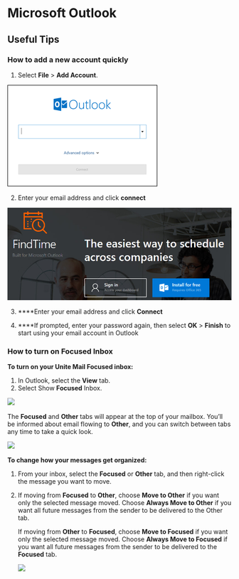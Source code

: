 # Microsoft Outlook

## Useful Tips

### How to add a new account quickly

1. Select **File** &gt; **Add Account**.

![](../.gitbook/assets/image%20%284%29.png)

2. Enter your email address and click **connect**

![](../.gitbook/assets/image%20%2812%29.png)

3. ****Enter your email address and click **Connect**

4. ****If prompted, enter your password again, then select **OK** &gt; **Finish** to start using your email account in Outlook

### How to turn on Focused Inbox

**To turn on your Unite Mail Focused inbox:**

1. In Outlook, select the **View** tab.
2. Select Show **Focused** Inbox.

![](https://iseek-external.un.org/system/files/styles/large/private/focused_inbox_1.png?itok=jc7unI3I)

The **Focused** and **Other** tabs will appear at the top of your mailbox. You’ll be informed about email flowing to **Other**, and you can switch between tabs any time to take a quick look.

![](https://iseek-external.un.org/system/files/styles/large/private/focused_inbox_2.png?itok=qZhdKPPY)

**To change how your messages get organized:**

1. From your inbox, select the **Focused** or **Other** tab, and then right-click the message you want to move.
2. If moving from **Focused** to **Other**, choose **Move to Other** if you want only the selected message moved. Choose **Always Move to Other** if you want all future messages from the sender to be delivered to the Other tab.

   If moving from **Other** to **Focused**, choose **Move to Focused** if you want only the selected message moved. Choose **Always Move to Focused** if you want all future messages from the sender to be delivered to the **Focused** tab.

   ![](https://iseek-external.un.org/system/files/styles/large/private/focused_inbox_3.png?itok=sJfGcwpO)



